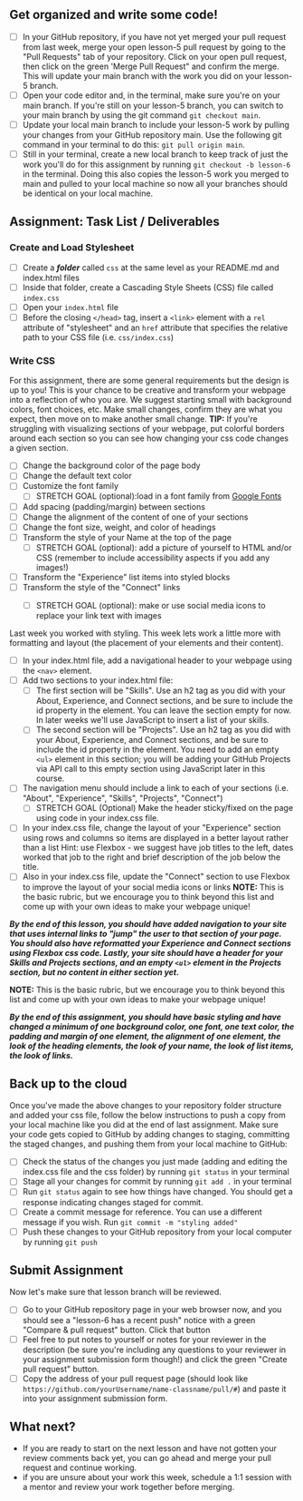 ## Get organized and write some code!
- [ ] In your GitHub repository, if you have not yet merged your pull request from last week, merge your open lesson-5 pull request by going to the "Pull Requests" tab of your repository. Click on your open pull request, then click on the green 'Merge Pull Request" and confirm the merge. This will update your main branch with the work you did on your lesson-5 branch.
- [ ] Open your code editor and, in the terminal, make sure you're on your main branch. If you're still on your lesson-5 branch, you can switch to your main branch by using the git command `git checkout main`.
- [ ] Update your local main branch to include your lesson-5 work by pulling your changes from your GitHub repository main. Use the following git command in your terminal to do this: `git pull origin main`.
- [ ] Still in your terminal, create a new local branch to keep track of just the work you'll do for this assignment by running `git checkout -b lesson-6` in the terminal. Doing this also copies the lesson-5 work you merged to main and pulled to your local machine so now all your branches should be identical on your local machine.

## Assignment: Task List / Deliverables

### Create and Load Stylesheet
   - [ ] Create a **_folder_** called `css` at the same level as your README.md and index.html files
   - [ ] Inside that folder, create a Cascading Style Sheets (CSS) file called `index.css`
   - [ ] Open your `index.html` file
   - [ ] Before the closing `</head>` tag, insert a `<link>` element with a `rel` attribute of "stylesheet" and an `href` attribute that specifies the relative path to your CSS file (i.e. `css/index.css`)

### Write CSS
For this assignment, there are some general requirements but the design is up to you! This is your chance to be creative and transform your webpage into a reflection of who you are.  We suggest starting small with background colors, font choices, etc.  Make small changes, confirm they are what you expect, then move on to make another small change.  **TIP:** If you're struggling with visualizing sections of your webpage, put colorful borders around each section so you can see how changing your css code changes a given section.
   - [ ] Change the background color of the page body
   - [ ] Change the default text color
   - [ ] Customize the font family
     - [ ] STRETCH GOAL (optional):load in a font family from [Google Fonts](https://fonts.google.com/)
   - [ ] Add spacing (padding/margin) between sections
   - [ ] Change the alignment of the content of one of your sections
   - [ ] Change the font size, weight, and color of headings
   - [ ] Transform the style of your Name at the top of the page
     - [ ] STRETCH GOAL (optional): add a picture of yourself to HTML and/or CSS (remember to include accessibility aspects if you add any images!)
   - [ ] Transform the "Experience" list items into styled blocks
   - [ ] Transform the style of the "Connect" links
     - [ ] STRETCH GOAL (optional): make or use social media icons to replace your link text with images


Last week you worked with styling.  This week lets work a little more with formatting and layout (the placement of your elements and their content).
   - [ ] In your index.html file, add a navigational header to your webpage using the `<nav>` element.
   - [ ] Add two sections to your index.html file:
     - [ ] The first section will be "Skills".  Use an h2 tag as you did with your About, Experience, and Connect sections, and be sure to include the id property in the element.  You can leave the section empty for now.  In later weeks we'll use JavaScript to insert a list of your skills.
     - [ ] The second section will be "Projects".  Use an h2 tag as you did with your About, Experience, and Connect sections, and be sure to include the id property in the element.  You need to add an empty `<ul>` element in this section; you will be adding your GitHub Projects via API call to this empty section using JavaScript later in this course.  
   - [ ] The navigation menu should include a link to each of your sections (i.e. "About", "Experience", "Skills", "Projects", "Connect")
     - [ ] STRETCH GOAL (Optional) Make the header sticky/fixed on the page using code in your index.css file.
   - [ ] In your index.css file, change the layout of your "Experience" section using rows and columns so items are displayed in a better layout rather than a list
         Hint: use Flexbox - we suggest have job titles to the left, dates worked that job to the right and brief description of the job below the title.
   - [ ] Also in your index.css file, update the "Connect" section to use Flexbox to improve the layout of your social media icons or links
**NOTE:** This is the basic rubric, but we encourage you to think beyond this list and come up with your own ideas to make your webpage unique!

**_By the end of this lesson, you should have added navigation to your site that uses internal links to "jump" the user to that section of your page.  You should also have reformatted your Experience and Connect sections using Flexbox css code.  Lastly, your site should have a header for your Skills and Projects sections, and an empty `<ul>` element in the Projects section, but no content in either section yet._**

**NOTE:** This is the basic rubric, but we encourage you to think beyond this list and come up with your own ideas to make your webpage unique!

**_By the end of this assignment, you should have basic styling and have changed a minimum of one background color, one font, one text color, the padding and margin of one element, the alignment of one element, the look of the heading elements, the look of your name, the look of list items, the look of links._**

## Back up to the cloud
Once you've made the above changes to your repository folder structure and added your css file, follow the below instructions to push a copy from your local machine like you did at the end of last assignment. Make sure your code gets copied to GitHub by adding changes to staging, committing the staged changes, and pushing them from your local machine to GitHub:
   - [ ] Check the status of the changes you just made (adding and editing the index.css file and the css folder) by running `git status` in your terminal
   - [ ] Stage all your changes for commit by running `git add .` in your terminal
   - [ ] Run `git status` again to see how things have changed. You should get a response indicating changes staged for commit.
   - [ ] Create a commit message for reference. You can use a different message if you wish. Run `git commit -m "styling added"`
   - [ ] Push these changes to your GitHub repository from your local computer by running `git push`

## Submit Assignment
Now let's make sure that lesson branch will be reviewed.
   - [ ] Go to your GitHub repository page in your web browser now, and you should see a "lesson-6 has a recent push" notice with a green "Compare & pull request" button. Click that button
   - [ ] Feel free to put notes to yourself or notes for your reviewer in the description (be sure you're including any questions to your reviewer in your assignment submission form though!) and click the green "Create pull request" button.
   - [ ] Copy the address of your pull request page (should look like `https://github.com/yourUsername/name-classname/pull/#`) and paste it into your assignment submission form.

## What next?
   - If you are ready to start on the next lesson and have not gotten your review comments back yet, you can go ahead and merge your pull request and continue working.
   - if you are unsure about your work this week, schedule a 1:1 session with a mentor and review your work together before merging.
